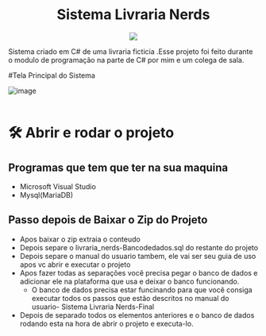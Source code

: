 <h1 align="center">Sistema Livraria Nerds </h1>
<p align="center">
<img src="http://img.shields.io/static/v1?label=STATUS&message=%20CONCLUIDO&color=GREEN&style=for-the-badge"/>
</p>
Sistema criado em C# de uma livraria ficticia .Esse projeto foi feito durante o modulo de programação na parte de C# por mim e um colega de sala.

#Tela Principal do Sistema

![image](https://user-images.githubusercontent.com/97040972/158994343-6c872cc9-8cd3-497b-b182-1c0d5cdf609c.png)
<br>
<br>

# 🛠️ Abrir e rodar o projeto

## Programas que tem que ter na sua maquina
* Microsoft Visual Studio
* Mysql(MariaDB)


## Passo depois de Baixar o Zip do Projeto
* Apos baixar o zip  extraia o conteudo
* Depois separe o livraria_nerds-Bancodedados.sql do restante do projeto
* Depois separe o manual do usuario tambem, ele vai ser seu guia de uso apos vc abrir e executar o projeto
* Apos fazer todas as separações você precisa pegar o banco de dados e adicionar ele na plataforma que usa e deixar o banco funcionando. 
  * O banco de dados precisa estar funcinando para que você consiga executar todos os passos que estão descritos no manual do usuario- Sistema Livraria Nerds-Final
* Depois de separado todos os elementos anteriores e o banco de dados rodando esta na hora de abrir o projeto e executa-lo.
<br>



 
    
